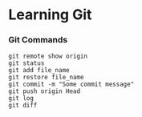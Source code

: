 # Learning Git

### Git Commands

```
git remote show origin
git status
git add file_name
git restore file_name
git commit -m "Some commit message"
git push origin Head
git log
git diff
```
